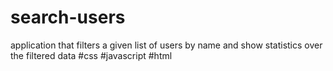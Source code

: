 # search-users
application that filters a given list of users by name and show statistics over the filtered data #css #javascript #html
